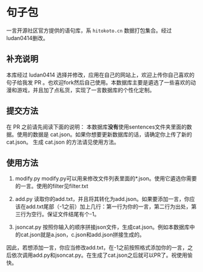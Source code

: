 # 句子包

一言开源社区官方提供的语句库，系 `hitokoto.cn` 数据打包集合。经过ludan0414删改。

## 补充说明

本库经过 ludan0414 选择并修改，应用在自己的网站上，欢迎上传你自己喜欢的句子给我发 PR 。也欢迎fork然后自己使用。本数据库主要是遴选了一些喜欢的动漫和游戏，并且加了点私货，实现了一言数据库的个性化定制。

## 提交方法

在 PR 之前请先阅读下面的说明：
本数据库**没有**使用sentences文件夹里面的数据。使用的数据是 cat.json。如果你想要更新数据库的话，请确定你上传了新的 cat.json。
生成 cat.json 的方法请见使用方法。

## 使用方法

1. modify.py
    modify.py可以用来修改文件列表里面的\*.json。使用它遴选你需要的一言。使用的filter见filter.txt

2. add.py
    读取你的add.txt，并且将其转化为add.json。如果要添加一言，你应该在add.txt尾部（-1之前）加上几行：第一行为你的一言，第二行为出处，第三行为空行。保证文件结尾有个-1。

3. jsoncat.py
    按照你输入的顺序拼接json文件，生成cat.json。例如本数据库中的cat.json就是a.json，c.json和add.json拼接生成的。

因此，若想添加一言，你应当修改add.txt，在-1之前按照格式添加你的一言，之后依次调用add.py和jsoncat.py。在生成了cat.json之后就可以PR了。祝使用愉快。
